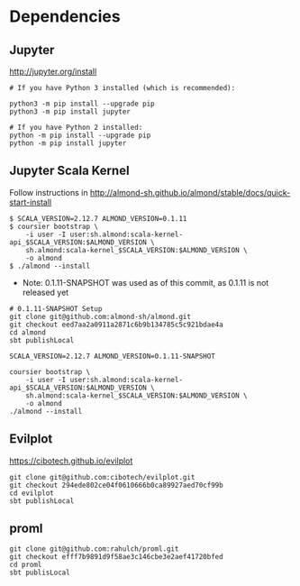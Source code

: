 # Dependencies

## Jupyter 
http://jupyter.org/install
```shell
# If you have Python 3 installed (which is recommended):

python3 -m pip install --upgrade pip
python3 -m pip install jupyter

# If you have Python 2 installed:
python -m pip install --upgrade pip
python -m pip install jupyter

```

## Jupyter Scala Kernel

Follow instructions in http://almond-sh.github.io/almond/stable/docs/quick-start-install

```shell
$ SCALA_VERSION=2.12.7 ALMOND_VERSION=0.1.11
$ coursier bootstrap \
    -i user -I user:sh.almond:scala-kernel-api_$SCALA_VERSION:$ALMOND_VERSION \
    sh.almond:scala-kernel_$SCALA_VERSION:$ALMOND_VERSION \
    -o almond
$ ./almond --install    
```
* Note: 0.1.11-SNAPSHOT was used as of this commit, as 0.1.11 is not released yet

```shell
# 0.1.11-SNAPSHOT Setup
git clone git@github.com:almond-sh/almond.git
git checkout eed7aa2a0911a2871c6b9b134785c5c921bdae4a
cd almond
sbt publishLocal

SCALA_VERSION=2.12.7 ALMOND_VERSION=0.1.11-SNAPSHOT

coursier bootstrap \
    -i user -I user:sh.almond:scala-kernel-api_$SCALA_VERSION:$ALMOND_VERSION \
    sh.almond:scala-kernel_$SCALA_VERSION:$ALMOND_VERSION \
    -o almond
./almond --install 
```

## Evilplot

https://cibotech.github.io/evilplot

```
git clone git@github.com:cibotech/evilplot.git
git checkout 294ede802ce04f0610666b0ca89927aed70cf99b
cd evilplot
sbt publishLocal
```

## proml

```
git clone git@github.com:rahulch/proml.git
git checkout efff7b9891d9f58ae3c146cbe3e2aef41720bfed
cd proml
sbt publisLocal
```
